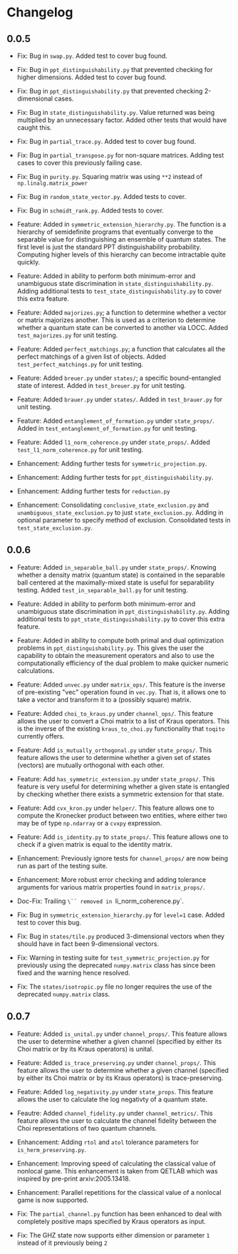 # Changelog

## 0.0.5

- Fix: Bug in `swap.py`. Added test to cover bug found.

- Fix: Bug in `ppt_distinguishability.py` that prevented checking for higher
  dimensions. Added test to cover bug found.

- Fix: Bug in `ppt_distinguishability.py` that prevented checking 2-dimensional
  cases.

- Fix: Bug in `state_distinguishability.py`. Value returned was being multiplied
  by an unnecessary factor. Added other tests that would have caught this.

- Fix: Bug in `partial_trace.py`. Added test to cover bug found.

- Fix: Bug in `partial_transpose.py` for non-square matrices. Adding test cases to
  cover this previously failing case.
 
- Fix: Bug in `purity.py`. Squaring matrix was using `**2` instead of 
  `np.linalg.matrix_power` 
  
- Fix: Bug in `random_state_vector.py`. Added tests to cover.

- Fix: Bug in `schmidt_rank.py`. Added tests to cover.

- Feature: Added in `symmetric_extension_hierarchy.py`. The function is a
  hierarchy of semidefinite programs that eventually converge to the separable
  value for distinguishing an ensemble of quantum states. The first level is
  just the standard PPT distinguishability probability. Computing higher levels
  of this hierarchy can become intractable quite quickly.

- Feature: Added in ability to perform both minimum-error and unambiguous state
  discrimination in `state_distinguishability.py`. Adding additional tests to
  `test_state_distinguishability.py` to cover this extra feature.
  
- Feature: Added `majorizes.py`; a function to determine whether a vector or matrix
  majorizes another. This is used as a criterion to determine whether a quantum
  state can be converted to another via LOCC. Added `test_majorizes.py` for unit
  testing.

- Feature: Added `perfect_matchings.py`; a function that calculates all the 
  perfect matchings of a given list of objects. Added 
  `test_perfect_matchings.py` for unit testing.

- Feature: Added `breuer.py` under `states/`; a specific bound-entangled state of 
  interest. Added in `test_breuer.py` for unit testing.

- Feature: Added `brauer.py` under `states/`. Added in `test_brauer.py` for unit 
  testing.

- Feature: Added `entanglement_of_formation.py` under `state_props/`. Added in 
  `test_entanglement_of_formation.py` for unit testing.

- Feature: Added `l1_norm_coherence.py` under `state_props/`. Added 
  `test_l1_norm_coherence.py` for unit testing.

- Enhancement: Adding further tests for `symmetric_projection.py`.

- Enhancement: Adding further tests for `ppt_distinguishability.py`.

- Enhancement: Adding further tests for `reduction.py`

- Enhancement: Consolidating `conclusive_state_exclusion.py` and 
  `unambiguous_state_exclusion.py` to just `state_exclusion.py`. Adding in
  optional parameter to specify method of exclusion. Consolidated tests in
  `test_state_exclusion.py`.

## 0.0.6
  
 - Feature: Added `in_separable_ball.py` under `state_props/`. Knowing whether a
 density matrix (quantum state) is contained in the separable ball centered at
 the maximally-mixed state is useful for separability testing. Added 
 `test_in_separable_ball.py` for unit testing.

- Feature: Added in ability to perform both minimum-error and unambiguous state
  discrimination in `ppt_distinguishability.py`. Adding additional tests to
  `ppt_state_distinguishability.py` to cover this extra feature.
  
- Feature: Added in ability to compute both primal and dual optimization 
  problems in `ppt_distinguishability.py`. This gives the user the capability
  to obtain the measurement operators and also to use the computationally
  efficiency of the dual problem to make quicker numeric calculations.
 
- Feature: Added `unvec.py` under `matrix_ops/`. This feature is the inverse of
  pre-existing "vec" operation found in `vec.py`. That is, it allows one to take
  a vector and transform it to a (possibly square) matrix.
  
- Feature: Added `choi_to_kraus.py` under `channel_ops/`. This feature allows
  the user to convert a Choi matrix to a list of Kraus operators. This is the 
  inverse of the existing `kraus_to_choi.py` functionality that `toqito` 
  currently offers.
  
- Feature: Add `is_mutually_orthogonal.py` under `state_props/`. This feature
  allows the user to determine whether a given set of states (vectors) are
  mutually orthogonal with each other.
  
- Feature: Add `has_symmetric_extension.py` under `state_props/`. This feature 
  is very useful for determining whether a given state is entangled by checking
  whether there exists a symmetric extension for that state.
  
- Feature: Add `cvx_kron.py` under `helper/`. This feature allows one to compute
  the Kronecker product between two entities, where either two may be of type
  `np.ndarray` or a `cvxpy` expression.
 
- Feature: Add `is_identity.py` to `state_props/`. This feature allows one to check
  if a given matrix is equal to the identity matrix. 
 
- Enhancement: Previously ignore tests for `channel_props/` are now being run as
  part of the testing suite.
  
- Enhancement: More robust error checking and adding tolerance arguments for
  various matrix properties found in `matrix_props/`.
  
- Doc-Fix: Trailing `\`` removed in `li_norm_coherence.py`.
 
- Fix: Bug in `symmetric_extension_hierarchy.py` for `level=1` case. Added test
  to cover this bug.

- Fix: Bug in `states/tile.py` produced 3-dimensional vectors when they should
  have in fact been 9-dimensional vectors.
  
- Fix: Warning in testing suite for `test_symmetric_projection.py` for 
  previously using the deprecated `numpy.matrix` class has since been fixed and
  the warning hence resolved.
  
- Fix: The `states/isotropic.py` file no longer requires the use of the 
  deprecated `numpy.matrix` class.
  
## 0.0.7

- Feature: Added `is_unital.py` under `channel_props/`. This feature allows
  the user to determine whether a given channel (specified by either its Choi
  matrix or by its Kraus operators) is unital.
 
- Feature: Added `is_trace_preserving.py` under `channel_props/`. This feature
  allows the user to determine whether a given channel (specified by either its
  Choi matrix or by its Kraus operators) is trace-preserving.
  
- Feature: Added `log_negativity.py` under `state_props`. This feature
  allows the user to calculate the log negativty of a quantum state.
  
- Feautre: Added `channel_fidelity.py` under `channel_metrics/`. This 
  feature allows the user to calculate the channel fidelity between the Choi 
  representations of two quantum channels.
  
- Enhancement: Adding `rtol` and `atol` tolerance parameters for 
  `is_herm_preserving.py`.
  
- Enhancement: Improving speed of calculating the classical value of nonlocal
  game. This enhancement is taken from QETLAB which was inspired by pre-print
  arxiv:2005.13418.
  
- Enhancement: Parallel repetitions for the classical value of a nonlocal game
  is now supported.
  
- Fix: The `partial_channel.py` function has been enhanced to deal with 
  completely positive maps specified by Kraus operators as input.
  
- Fix: The GHZ state now supports either dimension or parameter `1` instead 
  of it previously being `2`